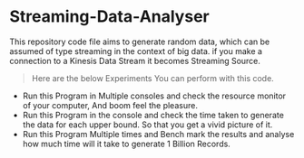 # Streaming-Data-Analyser
This repository code file aims to generate random data, which can be assumed of type streaming in the context of big data. 
if you make a connection to a Kinesis Data Stream it becomes Streaming Source.

> Here are the below Experiments You can perform with this code. 

- Run this Program in Multiple consoles and check the resource monitor of your computer, And boom feel the pleasure.
- Run this Program in the console and check the time taken to generate the data for each upper bound. So that you get a vivid picture of it.
- Run this Program Multiple times and Bench mark the results and analyse how much time will it take to generate 1 Billion Records.



